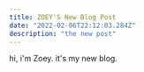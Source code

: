 ```yaml
---
title: ZOEY'S New Blog Post
date: "2022-02-06T22:12:03.284Z"
description: "the new post"
---
```


hi, i'm Zoey. it's my new blog.